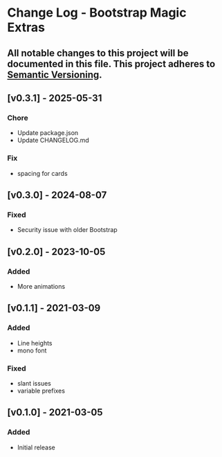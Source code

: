 # Change Log - Bootstrap Magic Extras
All notable changes to this project will be documented in this file.
This project adheres to [Semantic Versioning](http://semver.org/).
----

## [v0.3.1] - 2025-05-31

### Chore
- Update package.json
- Update CHANGELOG.md

### Fix
- spacing for cards

## [v0.3.0] - 2024-08-07

### Fixed
- Security issue with older Bootstrap

## [v0.2.0] - 2023-10-05

### Added
- More animations

## [v0.1.1] - 2021-03-09

### Added
- Line heights
- mono font

### Fixed
- slant issues
- variable prefixes

## [v0.1.0] - 2021-03-05

### Added
- Initial release
